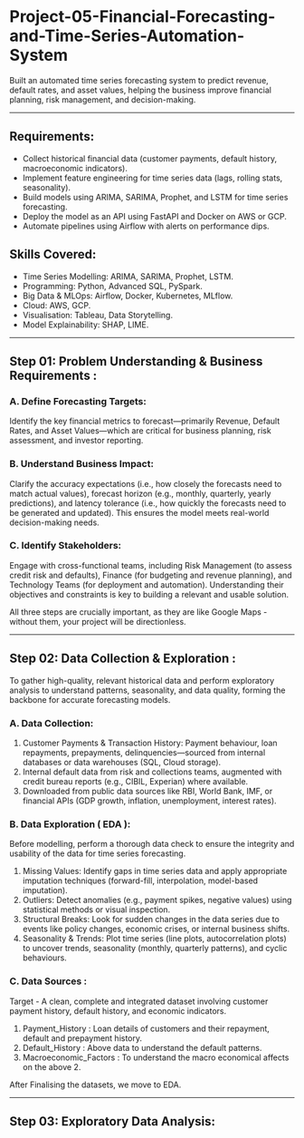 # Project-05-Financial-Forecasting-and-Time-Series-Automation-System
Built an automated time series forecasting system to predict revenue, default rates, and asset values, helping the business improve financial planning, risk management, and decision-making.

---

## Requirements:
* Collect historical financial data (customer payments, default history, macroeconomic indicators).
* Implement feature engineering for time series data (lags, rolling stats, seasonality).
* Build models using ARIMA, SARIMA, Prophet, and LSTM for time series forecasting.
* Deploy the model as an API using FastAPI and Docker on AWS or GCP.
* Automate pipelines using Airflow with alerts on performance dips.

## Skills Covered:
* Time Series Modelling: ARIMA, SARIMA, Prophet, LSTM.
* Programming: Python, Advanced SQL, PySpark.
* Big Data & MLOps: Airflow, Docker, Kubernetes, MLflow.
* Cloud: AWS, GCP.
* Visualisation: Tableau, Data Storytelling.
* Model Explainability: SHAP, LIME.

---

## Step 01: Problem Understanding & Business Requirements :

### A. Define Forecasting Targets:
Identify the key financial metrics to forecast—primarily Revenue, Default Rates, and Asset Values—which are critical for business planning, risk assessment, and investor reporting.

### B. Understand Business Impact:
Clarify the accuracy expectations (i.e., how closely the forecasts need to match actual values), forecast horizon (e.g., monthly, quarterly, yearly predictions), and latency tolerance (i.e., how quickly the forecasts need to be generated and updated). This ensures the model meets real-world decision-making needs.

### C. Identify Stakeholders:
Engage with cross-functional teams, including Risk Management (to assess credit risk and defaults), Finance (for budgeting and revenue planning), and Technology Teams (for deployment and automation). Understanding their objectives and constraints is key to building a relevant and usable solution.

All three steps are crucially important, as they are like Google Maps - without them, your project will be directionless. 

---

## Step 02: Data Collection & Exploration :

To gather high-quality, relevant historical data and perform exploratory analysis to understand patterns, seasonality, and data quality, forming the backbone for accurate forecasting models.

### A. Data Collection:

1. Customer Payments & Transaction History: Payment behaviour, loan repayments, prepayments, delinquencies—sourced from internal databases or data warehouses (SQL, Cloud storage).
2. Internal default data from risk and collections teams, augmented with credit bureau reports (e.g., CIBIL, Experian) where available.
3. Downloaded from public data sources like RBI, World Bank, IMF, or financial APIs (GDP growth, inflation, unemployment, interest rates).

### B. Data Exploration ( EDA ):

Before modelling, perform a thorough data check to ensure the integrity and usability of the data for time series forecasting.

1. Missing Values: Identify gaps in time series data and apply appropriate imputation techniques (forward-fill, interpolation, model-based imputation).
2. Outliers: Detect anomalies (e.g., payment spikes, negative values) using statistical methods or visual inspection.
3. Structural Breaks: Look for sudden changes in the data series due to events like policy changes, economic crises, or internal business shifts.
4. Seasonality & Trends: Plot time series (line plots, autocorrelation plots) to uncover trends, seasonality (monthly, quarterly patterns), and cyclic behaviours.

### C. Data Sources :
Target - A clean, complete and integrated dataset involving customer payment history, default history, and economic indicators. 

1. Payment_History : Loan details of customers and their repayment, default and prepayment history.
2. Default_History : Above data to understand the default patterns.
3. Macroeconomic_Factors : To understand the macro economical affects on the above 2.

After Finalising the datasets, we move to EDA.

---

## Step 03: Exploratory Data Analysis:


